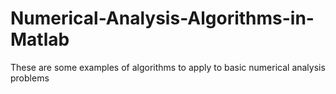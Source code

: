 # Numerical-Analysis-Algorithms-in-Matlab
These are some examples of algorithms to apply to basic numerical analysis problems

